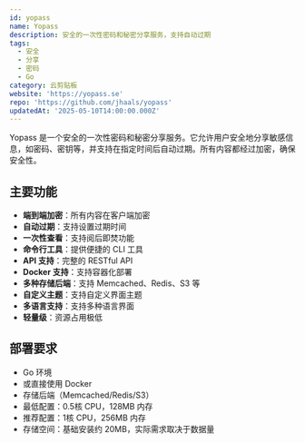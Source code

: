 ```yaml
---
id: yopass
name: Yopass
description: 安全的一次性密码和秘密分享服务，支持自动过期
tags:
  - 安全
  - 分享
  - 密码
  - Go
category: 云剪贴板
website: 'https://yopass.se'
repo: 'https://github.com/jhaals/yopass'
updatedAt: '2025-05-10T14:00:00.000Z'
---
```


Yopass 是一个安全的一次性密码和秘密分享服务。它允许用户安全地分享敏感信息，如密码、密钥等，并支持在指定时间后自动过期。所有内容都经过加密，确保安全性。

## 主要功能

- **端到端加密**：所有内容在客户端加密
- **自动过期**：支持设置过期时间
- **一次性查看**：支持阅后即焚功能
- **命令行工具**：提供便捷的 CLI 工具
- **API 支持**：完整的 RESTful API
- **Docker 支持**：支持容器化部署
- **多种存储后端**：支持 Memcached、Redis、S3 等
- **自定义主题**：支持自定义界面主题
- **多语言支持**：支持多种语言界面
- **轻量级**：资源占用极低

## 部署要求

- Go 环境
- 或直接使用 Docker
- 存储后端（Memcached/Redis/S3）
- 最低配置：0.5核 CPU，128MB 内存
- 推荐配置：1核 CPU，256MB 内存
- 存储空间：基础安装约 20MB，实际需求取决于数据量 